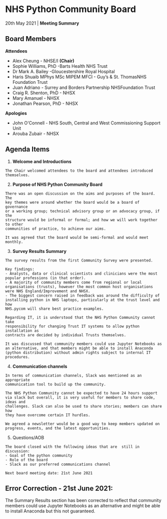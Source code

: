 # NHS Python Community Board

20th May 2021 | **Meeting Summary**

## Board Members

**Attendees**

- Alex Cheung - NHSE/I **(Chair)**
- Sophie Williams, PhD -Barts Health NHS Trust
- Dr Mark A. Bailey -Gloucestershire Royal Hospital
- Haris Shuaib MPhys MSc MIPEM MFCI - Guy’s & St. ThomasNHS Foundation Trust
- Juan Adriano - Surrey and Borders Partnership NHSFoundation Trust
- Craig R. Shenton, PhD - NHSX
- Mary Amanuel - NHSX
- Jonathan Pearson, PhD - NHSX

**Apologies**

- John O'Connell - NHS South, Central and West Commissioning Support Unit
- Arouba Zubair - NHSX

## Agenda Items

1. **Welcome and Introductions**

```
The Chair welcomed attendees to the board and attendees introduced
themselves.
```


2. **Purpose of NHS Python Community Board**

```
There was an open discussion on the aims and purposes of the board. The
key themes were around whether the board would be a board of governance
or a working group; technical advisory group or an advocacy group, if the
structure would be informal or formal; and how we will work together to other
communities of practice, to achieve our aims.
```

```
It was agreed that the board would be semi-formal and would meet monthly.
```

3. **Survey Results Summary**

```
The survey results from the first Community Survey were presented.
```

```
Key findings:
- Analysts, data or clinical scientists and clinicians were the most
popular professions (in that order).
- A majority of community members come from regional or local
organisations (trusts), however the most common host organisations
were NHS England/Improvement and NHSX.
- The biggest concern raised in feedback was around the difficulty of
installing python in NHS laptops, particularly at the trust level and how
NHS.pycom will share best practice examples.
```

```
Regarding IT, it is understood that the NHS Python Community cannot take
responsibility for changing Trust IT systems to allow python installation as
contracts are decided by individual Trusts themselves.
```

```
It was discussed that community members could use Jupyter Notebooks as 
an alternative, and that members might be able to install Anaconda
(python distribution) without admin rights subject to internal IT procedures.
```

4. **Communication channels**

```
In terms of communication channels, Slack was mentioned as an appropriate
communication tool to build up the community.
```

```
The NHS Python Community cannot be expected to have 24 hours support
via slack but overall, it is very useful for members to share code, ideas and
challenges. Slack can also be used to share stories; members can share how
they have overcome certain IT hurdles.
```

```
We agreed a newsletter would be a good way to keep members updated on
progress, events, and the latest opportunities.
```

5. Questions/AOB

```
The board closed with the following ideas that are  still in discussion:
- Goal of the python community
- Role of the board
- Slack as our preferred communications channel
```
```
Next board meeting date: 21st June 2021
```

## Error Correction - 21st June 2021: 
The Summary Results section has been corrected to reflect that 
community members could use Jupyter Notebooks as an alternative and 
might be able to install Anaconda but this not guaranteed.


